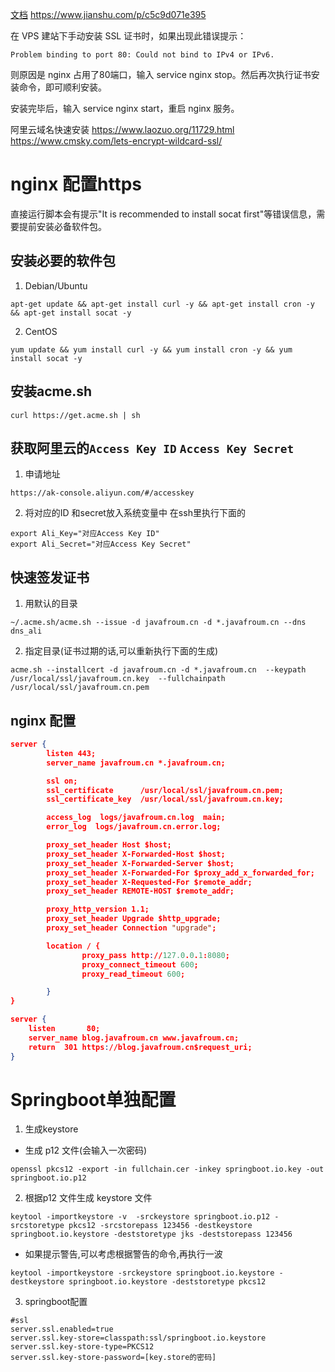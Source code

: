 [文档](https://letsencrypt.org/zh-cn/how-it-works/)
https://www.jianshu.com/p/c5c9d071e395

在 VPS 建站下手动安装 SSL 证书时，如果出现此错误提示：
```
Problem binding to port 80: Could not bind to IPv4 or IPv6.
```
则原因是 nginx 占用了80端口，输入 service nginx stop。然后再次执行证书安装命令，即可顺利安装。

安装完毕后，输入 service nginx start，重启 nginx 服务。


阿里云域名快速安装
https://www.laozuo.org/11729.html
https://www.cmsky.com/lets-encrypt-wildcard-ssl/



# nginx 配置https
直接运行脚本会有提示"It is recommended to install socat first"等错误信息，需要提前安装必备软件包。
## 安装必要的软件包
1. Debian/Ubuntu
```
apt-get update && apt-get install curl -y && apt-get install cron -y && apt-get install socat -y
```
2. CentOS
```
yum update && yum install curl -y && yum install cron -y && yum install socat -y
```
## 安装acme.sh
```
curl https://get.acme.sh | sh
```

## 获取阿里云的`Access Key ID` `Access Key Secret`
1. 申请地址
```
https://ak-console.aliyun.com/#/accesskey
```

2. 将对应的ID 和secret放入系统变量中
在ssh里执行下面的
```
export Ali_Key="对应Access Key ID"
export Ali_Secret="对应Access Key Secret"
```

## 快速签发证书

1. 用默认的目录
```
~/.acme.sh/acme.sh --issue -d javafroum.cn -d *.javafroum.cn --dns dns_ali
```

2. 指定目录(证书过期的话,可以重新执行下面的生成)
```
acme.sh --installcert -d javafroum.cn -d *.javafroum.cn  --keypath    /usr/local/ssl/javafroum.cn.key  --fullchainpath /usr/local/ssl/javafroum.cn.pem
```

## nginx 配置
```json
server {
        listen 443;
        server_name javafroum.cn *.javafroum.cn;

        ssl on;
        ssl_certificate      /usr/local/ssl/javafroum.cn.pem;
        ssl_certificate_key  /usr/local/ssl/javafroum.cn.key;

        access_log  logs/javafroum.cn.log  main;
        error_log  logs/javafroum.cn.error.log;

        proxy_set_header Host $host;
        proxy_set_header X-Forwarded-Host $host;
        proxy_set_header X-Forwarded-Server $host;
        proxy_set_header X-Forwarded-For $proxy_add_x_forwarded_for;
        proxy_set_header X-Requested-For $remote_addr;
        proxy_set_header REMOTE-HOST $remote_addr;

        proxy_http_version 1.1;
        proxy_set_header Upgrade $http_upgrade;
        proxy_set_header Connection "upgrade";

        location / {
                proxy_pass http://127.0.0.1:8080;
                proxy_connect_timeout 600;
                proxy_read_timeout 600;

        }
}

server {
    listen       80;
    server_name blog.javafroum.cn www.javafroum.cn;
    return  301 https://blog.javafroum.cn$request_uri;
}
```


# Springboot单独配置

1. 生成keystore

* 生成 p12 文件(会输入一次密码)
```
openssl pkcs12 -export -in fullchain.cer -inkey springboot.io.key -out springboot.io.p12
```
2. 根据p12 文件生成 keystore 文件
```
keytool -importkeystore -v  -srckeystore springboot.io.p12 -srcstoretype pkcs12 -srcstorepass 123456 -destkeystore springboot.io.keystore -deststoretype jks -deststorepass 123456
```

* 如果提示警告,可以考虑根据警告的命令,再执行一波
```
keytool -importkeystore -srckeystore springboot.io.keystore -destkeystore springboot.io.keystore -deststoretype pkcs12
```

3. springboot配置
```properties
#ssl
server.ssl.enabled=true
server.ssl.key-store=classpath:ssl/springboot.io.keystore
server.ssl.key-store-type=PKCS12
server.ssl.key-store-password=[key.store的密码]
```